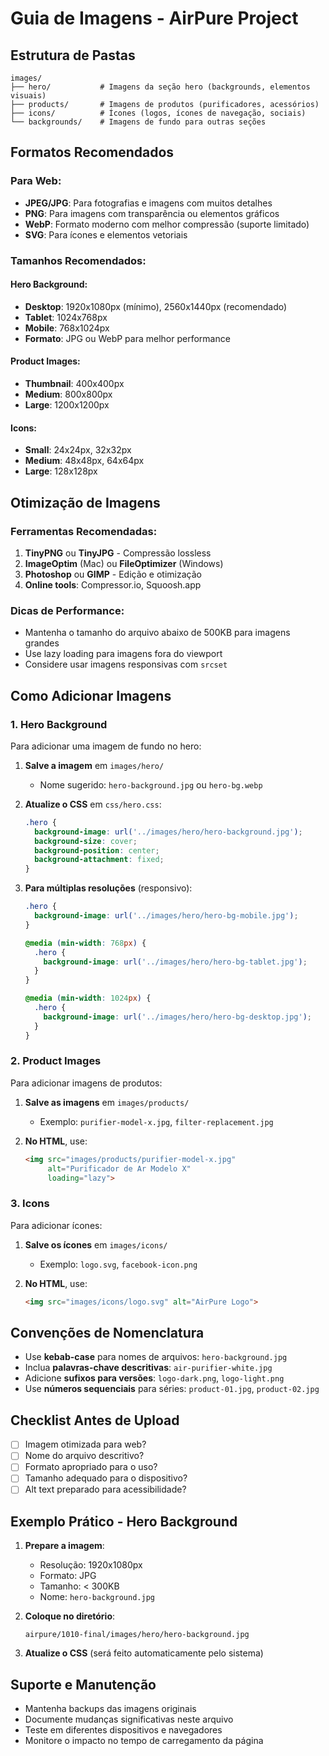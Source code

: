 # Guia de Imagens - AirPure Project

## Estrutura de Pastas

```
images/
├── hero/           # Imagens da seção hero (backgrounds, elementos visuais)
├── products/       # Imagens de produtos (purificadores, acessórios)
├── icons/          # Ícones (logos, ícones de navegação, sociais)
└── backgrounds/    # Imagens de fundo para outras seções
```

## Formatos Recomendados

### Para Web:
- **JPEG/JPG**: Para fotografias e imagens com muitos detalhes
- **PNG**: Para imagens com transparência ou elementos gráficos
- **WebP**: Formato moderno com melhor compressão (suporte limitado)
- **SVG**: Para ícones e elementos vetoriais

### Tamanhos Recomendados:

#### Hero Background:
- **Desktop**: 1920x1080px (mínimo), 2560x1440px (recomendado)
- **Tablet**: 1024x768px
- **Mobile**: 768x1024px
- **Formato**: JPG ou WebP para melhor performance

#### Product Images:
- **Thumbnail**: 400x400px
- **Medium**: 800x800px
- **Large**: 1200x1200px

#### Icons:
- **Small**: 24x24px, 32x32px
- **Medium**: 48x48px, 64x64px
- **Large**: 128x128px

## Otimização de Imagens

### Ferramentas Recomendadas:
1. **TinyPNG** ou **TinyJPG** - Compressão lossless
2. **ImageOptim** (Mac) ou **FileOptimizer** (Windows)
3. **Photoshop** ou **GIMP** - Edição e otimização
4. **Online tools**: Compressor.io, Squoosh.app

### Dicas de Performance:
- Mantenha o tamanho do arquivo abaixo de 500KB para imagens grandes
- Use lazy loading para imagens fora do viewport
- Considere usar imagens responsivas com `srcset`

## Como Adicionar Imagens

### 1. Hero Background
Para adicionar uma imagem de fundo no hero:

1. **Salve a imagem** em `images/hero/`
   - Nome sugerido: `hero-background.jpg` ou `hero-bg.webp`

2. **Atualize o CSS** em `css/hero.css`:
   ```css
   .hero {
     background-image: url('../images/hero/hero-background.jpg');
     background-size: cover;
     background-position: center;
     background-attachment: fixed;
   }
   ```

3. **Para múltiplas resoluções** (responsivo):
   ```css
   .hero {
     background-image: url('../images/hero/hero-bg-mobile.jpg');
   }

   @media (min-width: 768px) {
     .hero {
       background-image: url('../images/hero/hero-bg-tablet.jpg');
     }
   }

   @media (min-width: 1024px) {
     .hero {
       background-image: url('../images/hero/hero-bg-desktop.jpg');
     }
   }
   ```

### 2. Product Images
Para adicionar imagens de produtos:

1. **Salve as imagens** em `images/products/`
   - Exemplo: `purifier-model-x.jpg`, `filter-replacement.jpg`

2. **No HTML**, use:
   ```html
   <img src="images/products/purifier-model-x.jpg"
        alt="Purificador de Ar Modelo X"
        loading="lazy">
   ```

### 3. Icons
Para adicionar ícones:

1. **Salve os ícones** em `images/icons/`
   - Exemplo: `logo.svg`, `facebook-icon.png`

2. **No HTML**, use:
   ```html
   <img src="images/icons/logo.svg" alt="AirPure Logo">
   ```

## Convenções de Nomenclatura

- Use **kebab-case** para nomes de arquivos: `hero-background.jpg`
- Inclua **palavras-chave descritivas**: `air-purifier-white.jpg`
- Adicione **sufixos para versões**: `logo-dark.png`, `logo-light.png`
- Use **números sequenciais** para séries: `product-01.jpg`, `product-02.jpg`

## Checklist Antes de Upload

- [ ] Imagem otimizada para web?
- [ ] Nome do arquivo descritivo?
- [ ] Formato apropriado para o uso?
- [ ] Tamanho adequado para o dispositivo?
- [ ] Alt text preparado para acessibilidade?

## Exemplo Prático - Hero Background

1. **Prepare a imagem**:
   - Resolução: 1920x1080px
   - Formato: JPG
   - Tamanho: < 300KB
   - Nome: `hero-background.jpg`

2. **Coloque no diretório**:
   ```
   airpure/1010-final/images/hero/hero-background.jpg
   ```

3. **Atualize o CSS** (será feito automaticamente pelo sistema)

## Suporte e Manutenção

- Mantenha backups das imagens originais
- Documente mudanças significativas neste arquivo
- Teste em diferentes dispositivos e navegadores
- Monitore o impacto no tempo de carregamento da página
